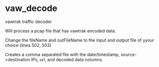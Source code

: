 vaw_decode
==========

vawtrak traffic decoder

Will process a pcap file that has vawtrak encoded data.

Change the fileName and outFileName to the input and output file of yyour choice (lines 502, 503)

Creates a comma separated file with the date/timestamp, source->destination IPs, url, and decoded data columns.
